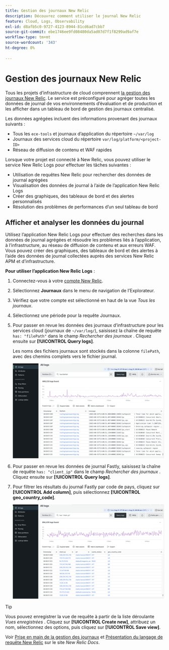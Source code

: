 ```yaml
---
title: Gestion des journaux New Relic
description: Découvrez comment utiliser le journal New Relic
feature: Cloud, Logs, Observability
exl-id: d8afb5c0-9727-4123-8944-81cd6ad7cbb7
source-git-commit: ebe1746ee9fd08480da5ad07d7f1f8299ad9af7e
workflow-type: tm+mt
source-wordcount: '343'
ht-degree: 0%

---
```


# Gestion des journaux New Relic

Tous les projets d’infrastructure de cloud comprennent [ la gestion des journaux New Relic](https://docs.newrelic.com/docs/logs/get-started/get-started-log-management/). Le service est préconfiguré pour agréger toutes les données de journal de vos environnements d’évaluation et de production et les afficher dans un tableau de bord de gestion des journaux centralisé.

Les données agrégées incluent des informations provenant des journaux suivants :

- Tous les `ece-tools` et journaux d’application du répertoire `~/var/log`
- Journaux des services cloud du répertoire `var/log/platform/<project-ID>`
- Réseau de diffusion de contenu et WAF rapides

Lorsque votre projet est connecté à New Relic, vous pouvez utiliser le service New Relic Logs pour effectuer les tâches suivantes :

- Utilisation de requêtes New Relic pour rechercher des données de journal agrégées
- Visualisation des données de journal à l’aide de l’application New Relic Logs
- Créer des graphiques, des tableaux de bord et des alertes personnalisés
- Résolution des problèmes de performances d’un seul tableau de bord

## Afficher et analyser les données du journal

Utilisez l’application New Relic Logs pour effectuer des recherches dans les données de journal agrégées et résoudre les problèmes liés à l’application, à l’infrastructure, au réseau de diffusion de contenu et aux erreurs WAF. Vous pouvez créer des graphiques, des tableaux de bord et des alertes à l’aide des données de journal collectées auprès des services New Relic APM et d’infrastructure.

**Pour utiliser l’application New Relic Logs** :

1. Connectez-vous à votre [compte New Relic](https://login.newrelic.com/login).

1. Sélectionnez **Journaux** dans le menu de navigation de l’Explorateur.

1. Vérifiez que votre compte est sélectionné en haut de la vue _Tous les journaux_.

1. Sélectionnez une période pour la requête Journaux.

1. Pour passer en revue les données des journaux d’infrastructure pour les services cloud (journaux de `~/var/log/`), saisissez la chaîne de requête `has: "filePath"` dans le champ _Rechercher des journaux_ . Cliquez ensuite sur **[!UICONTROL Query logs]**.

   Les noms des fichiers journaux sont stockés dans la colonne `filePath`, avec des chemins complets vers le fichier journal.

   ![Données du journal du service New Relic de projet Cloud](../../assets/new-relic/var-log-query.png)

1. Pour passer en revue les données de journal Fastly, saisissez la chaîne de requête `has: "client_ip"` dans le champ _Rechercher des journaux_ . Cliquez ensuite sur **[!UICONTROL Query logs]**.

1. Pour filtrer les résultats du journal Fastly par code de pays, cliquez sur **[!UICONTROL Add column]**, puis sélectionnez **[!UICONTROL geo_country_code]**.

   ![Filtre d’attribut de journal CDN New Relic du projet Cloud](../../assets/new-relic/fastly-countrycode-filter.png)

>[!TIP]
>
>Vous pouvez enregistrer la vue de requête à partir de la liste déroulante _Vues enregistrées_ . Cliquez sur **[!UICONTROL Create new]**, attribuez un nom, sélectionnez des options, puis cliquez sur **[!UICONTROL Save view]**.
>
>Voir [Prise en main de la gestion des journaux](https://docs.newrelic.com/docs/logs/get-started/get-started-log-management/) et [Présentation du langage de requête New Relic](https://docs.newrelic.com/docs/query-your-data/nrql-new-relic-query-language/get-started/introduction-nrql-new-relics-query-language/) sur le site _New Relic Docs_.
